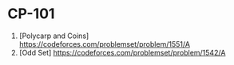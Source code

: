 # CP-101
1. [Polycarp and Coins] https://codeforces.com/problemset/problem/1551/A
2. [Odd Set] https://codeforces.com/problemset/problem/1542/A